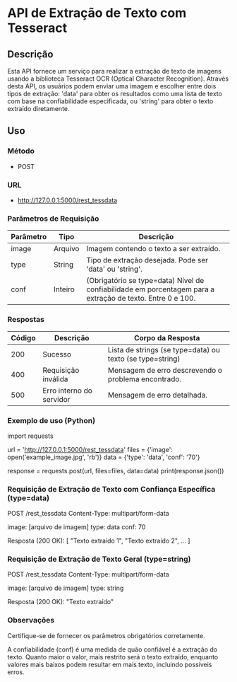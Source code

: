 # API de Extração de Texto com Tesseract

## Descrição
Esta API fornece um serviço para realizar a extração de texto de imagens usando a biblioteca Tesseract OCR (Optical Character Recognition). Através desta API, os usuários podem enviar uma imagem e escolher entre dois tipos de extração: 'data' para obter os resultados como uma lista de texto com base na confiabilidade especificada, ou 'string' para obter o texto extraído diretamente.

## Uso
### Método
- POST

### URL
- http://127.0.0.1:5000/rest_tessdata

### Parâmetros de Requisição

| Parâmetro | Tipo   | Descrição                                                                                                 |
|-----------|--------|-----------------------------------------------------------------------------------------------------------|
| image     | Arquivo| Imagem contendo o texto a ser extraído.                                                                   |
| type      | String | Tipo de extração desejada. Pode ser 'data' ou 'string'.                                                   |
| conf      | Inteiro| (Obrigatório se type=data) Nível de confiabilidade em porcentagem para a extração de texto. Entre 0 e 100.|

### Respostas

| Código | Descrição                       | Corpo da Resposta                                  |
|--------|---------------------------------|-----------------------------------------------------|
| 200    | Sucesso                         | Lista de strings (se type=data) ou texto (se type=string)  |
| 400    | Requisição inválida             | Mensagem de erro descrevendo o problema encontrado. |
| 500    | Erro interno do servidor        | Mensagem de erro detalhada.                         |

### Exemplo de uso (Python)

import requests

url = 'http://127.0.0.1:5000/rest_tessdata'
files = {'image': open('example_image.jpg', 'rb')}
data = {'type': 'data', 'conf': '70'}

response = requests.post(url, files=files, data=data)
print(response.json())

### Requisição de Extração de Texto com Confiança Específica (type=data)

POST /rest_tessdata
Content-Type: multipart/form-data

image: [arquivo de imagem]
type: data
conf: 70

Resposta (200 OK):
[
    "Texto extraído 1",
    "Texto extraído 2",
    ...
]

### Requisição de Extração de Texto Geral (type=string)

POST /rest_tessdata
Content-Type: multipart/form-data

image: [arquivo de imagem]
type: string

Resposta (200 OK):
"Texto extraído"

### Observações

Certifique-se de fornecer os parâmetros obrigatórios corretamente.

A confiabilidade (conf) é uma medida de quão confiável é a extração do texto. Quanto maior o valor, mais restrito será o texto extraído, enquanto valores mais baixos podem resultar em mais texto, incluindo possíveis erros.

